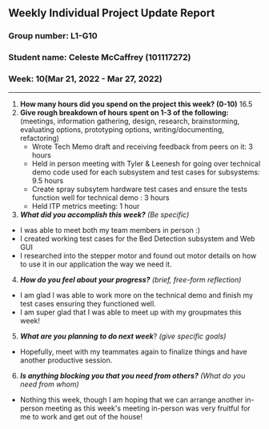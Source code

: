 ## Weekly Individual Project Update Report
### Group number: L1-G10
### Student name: Celeste McCaffrey (101117272)
### Week: 10(Mar 21, 2022 - Mar 27, 2022)
___
1. **How many hours did you spend on the project this week? (0-10)**
   16.5
2. **Give rough breakdown of hours spent on 1-3 of the following:**
   (meetings, information gathering, design, research, brainstorming, evaluating options, prototyping options, writing/documenting, refactoring)
   - Wrote Tech Memo draft and receiving feedback from peers on it: 3 hours
   - Held in person meeting with Tyler & Leenesh for going over technical demo code used for each subsystem and test cases for subsystems: 9.5 hours
   - Create spray subsytem hardware test cases and ensure the tests function well for technical demo : 3 hours
   - Held ITP metrics meeting: 1 hour
3. ***What did you accomplish this week?*** _(Be specific)_
  - I was able to meet both my team members in person :)
   - I created working test cases for the Bed Detection subsystem and Web GUI
  - I researched into the stepper motor and found out motor details on how to use it in our application the way we need it.
4. ***How do you feel about your progress?*** _(brief, free-form reflection)_
  - I am glad I was able to work more on the technical demo and finish my test cases ensuring they functioned well.
  - I am super glad that I was able to meet up with my groupmates this week!
5. ***What are you planning to do next week***? _(give specific goals)_
  - Hopefully, meet with my teammates again to finalize things and have another productive session.
6. ***Is anything blocking you that you need from others?*** _(What do you need from whom)_
  - Nothing this week, though I am hoping that we can arrange another in-person meeting as this week's meeting in-person was very fruitful for me to work and get out of the house!
